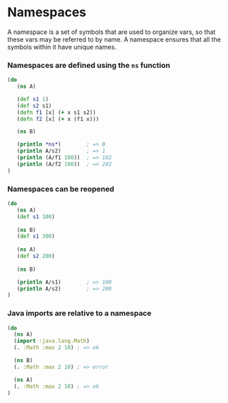 # Namespaces

A namespace is a set of symbols that are used to organize vars, so that these vars may be referred to by name. A namespace ensures that all the symbols within it have unique names.


### Namespaces are defined using the `ns` function

```clojure
(do
   (ns A)

   (def s1 1)
   (def s2 s1)
   (defn f1 [x] (+ x s1 s2))
   (defn f2 [x] (+ x (f1 x)))

   (ns B)

   (println *ns*)        ; => B
   (println A/s2)        ; => 1
   (println (A/f1 100))  ; => 102
   (println (A/f2 100))  ; => 202
)
```

### Namespaces can be reopened

```clojure
(do
   (ns A)
   (def s1 100)
   
   (ns B)
   (def s1 300)
 
   (ns A)
   (def s2 200)
   
   (ns B)

   (println A/s1)        ; => 100
   (println A/s2)        ; => 200
)
```

### Java imports are relative to a namespace

```clojure
(do
  (ns A)
  (import :java.lang.Math)
  (. :Math :max 2 10) ; => ok

  (ns B)
  (. :Math :max 2 10) ; => error

  (ns A)
  (. :Math :max 2 10) ; => ok
)
```

